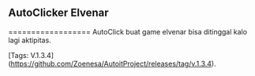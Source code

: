 
##  AutoClicker Elvenar
==================
AutoClick buat game elvenar
bisa ditinggal kalo lagi aktipitas.

[Tags: V.1.3.4] (https://github.com/Zoenesa/AutoitProject/releases/tag/v.1.3.4).
